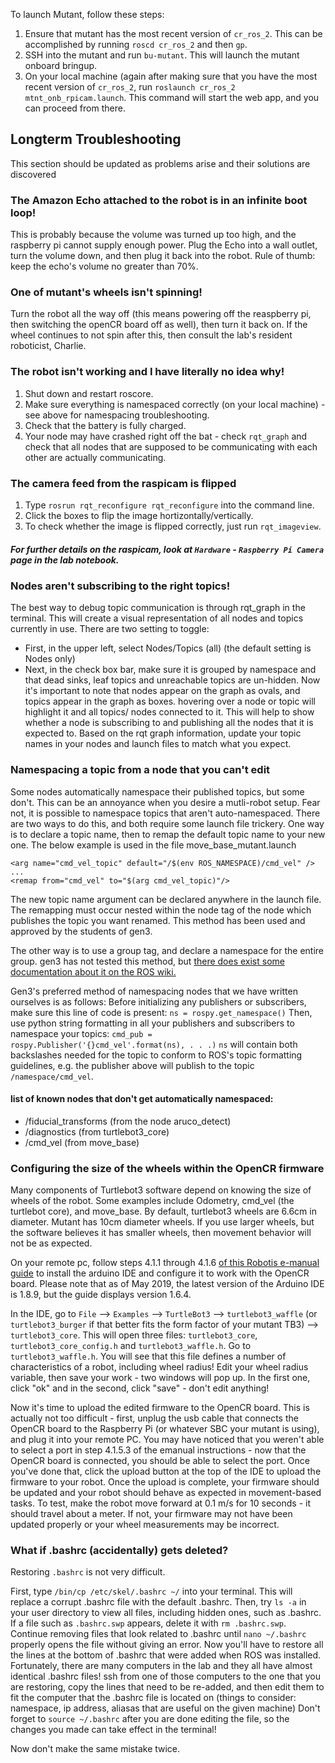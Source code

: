 To launch Mutant, follow these steps:

1. Ensure that mutant has the most recent version of `cr_ros_2`. This can be accomplished by running `roscd cr_ros_2` and then `gp`.
1. SSH into the mutant and run `bu-mutant`. This will launch the mutant onboard bringup.
1. On your local machine (again after making sure that you have the most recent version of `cr_ros_2`, run `roslaunch cr_ros_2 mtnt_onb_rpicam.launch`. This command will start the web app, and you can proceed from there.

## Longterm Troubleshooting
This section should be updated as problems arise and their solutions are discovered

### The Amazon Echo attached to the robot is in an infinite boot loop!
This is probably because the volume was turned up too high, and the raspberry pi cannot supply enough power. Plug the Echo into a wall outlet, turn the volume down, and then plug it back into the robot. Rule of thumb: keep the echo's volume no greater than 70%.

### One of mutant's wheels isn't spinning!
Turn the robot all the way off (this means powering off the reaspberry pi, then switching the openCR board off as well), then turn it back on. If the wheel continues to not spin after this, then consult the lab's resident roboticist, Charlie.


### The robot isn't working and I have literally no idea why!

1. Shut down and restart roscore.
1. Make sure everything is namespaced correctly (on your local machine) - see above for namespacing troubleshooting.
1. Check that the battery is fully charged.
1. Your node may have crashed right off the bat - check `rqt_graph` and check that all nodes that are supposed to be communicating with each other are actually communicating.


### The camera feed from the raspicam is flipped

1. Type `rosrun rqt_reconfigure rqt_reconfigure` into the command line.
1. Click the boxes to flip the image hortizontally/vertically.
1. To check whether the image is flipped correctly, just run `rqt_imageview`.

##### For further details on the raspicam, look at `Hardware` - `Raspberry Pi Camera` page in the lab notebook.


### Nodes aren't subscribing to the right topics!
The best way to debug topic communication is through rqt_graph in the terminal. This will create a visual representation of all nodes and topics currently in use. There are two setting to toggle:
- First, in the upper left, select Nodes/Topics (all) (the default setting is Nodes only)
- Next, in the check box bar, make sure it is grouped by namespace and that dead sinks, leaf topics and unreachable topics are un-hidden.
Now it's important to note that nodes appear on the graph as ovals, and topics appear in the graph as boxes. hovering over a node or topic will highlight it and all topics/ nodes connected to it. This will help to show whether a node is subscribing to and publishing all the nodes that it is expected to.
Based on the rqt graph information, update your topic names in your nodes and launch files to match what you expect.


### Namespacing a topic from a node that you can't edit
Some nodes automatically namespace their published topics, but some don't. This can be an annoyance when you desire a mutli-robot setup. Fear not, it is possible to namespace topics that aren't auto-namespaced. There are two ways to do this, and both require some launch file trickery.
One way is to declare a topic name, then to remap the default topic name to your new one. The below example is used in the file move_base_mutant.launch
```
<arg name="cmd_vel_topic" default="/$(env ROS_NAMESPACE)/cmd_vel" />
...
<remap from="cmd_vel" to="$(arg cmd_vel_topic)"/>

```
The new topic name argument can be declared anywhere in the launch file. The remapping must occur nested within the node tag of the node which publishes the topic you want renamed. This method has been used and approved by the students of gen3.

The other way is to use a group tag, and declare a namespace for the entire group. gen3 has not tested this method, but [there does exist some documentation about it on the ROS wiki.](http://wiki.ros.org/roslaunch/XML/group)

Gen3's preferred method of namespacing nodes that we have written ourselves is as follows:
Before initializing any publishers or subscribers, make sure this line of code is present:
`ns = rospy.get_namespace()`
Then, use python string formatting in all your publishers and subscribers to namespace your topics:
`cmd_pub = rospy.Publisher('{}cmd_vel'.format(ns), . . .)`
`ns` will contain both backslashes needed for the topic to conform to ROS's topic formatting guidelines, e.g. the publisher above will publish to the topic `/namespace/cmd_vel`.

#### list of known nodes that don't get automatically namespaced:
* /fiducial_transforms (from the node aruco_detect)
* /diagnostics (from turtlebot3_core)
* /cmd_vel (from move_base)


### Configuring the size of the wheels within the OpenCR firmware
Many components of Turtlebot3 software depend on knowing the size of wheels of the robot. Some examples include Odometry, cmd_vel (the turtlebot core), and move_base. By default, turtlebot3 wheels are 6.6cm in diameter. Mutant has 10cm diameter wheels. If you use larger wheels, but the software believes it has smaller wheels, then movement behavior will not be as expected.

On your remote pc, follow steps 4.1.1 through 4.1.6 [of this Robotis e-manual guide](http://emanual.robotis.com/docs/en/parts/controller/opencr10/) to install the arduino IDE and configure it to work with the OpenCR board. Please note that as of May 2019, the latest version of the Arduino IDE is 1.8.9, but the guide displays version 1.6.4.

In the IDE, go to `File` --> `Examples` --> `TurtleBot3` --> `turtlebot3_waffle` (or `turtlebot3_burger` if that better fits the form factor of your mutant TB3) --> `turtlebot3_core`. This will open three files: `turtlebot3_core`, `turtlebot3_core_config.h` and `turtlebot3_waffle.h`. Go to `turtlebot3_waffle.h`. You will see that this file defines a number of characteristics of a robot, including wheel radius! Edit your wheel radius variable, then save your work - two windows will pop up. In the first one, click "ok" and in the second, click "save" - don't edit anything!

Now it's time to upload the edited firmware to the OpenCR board. This is actually not too difficult - first, unplug the usb cable that connects the OpenCR board to the Raspberry Pi (or whatever SBC your mutant is using), and plug it into your remote PC. You may have noticed that you weren't able to select a port in step 4.1.5.3 of the emanual instructions - now that the OpenCR board is connected, you should be able to select the port. Once you've done that, click the upload button at the top of the IDE to upload the firmware to your robot. Once the upload is complete, your firmware should be updated and your robot should behave as expected in movement-based tasks. To test, make the robot move forward at 0.1 m/s for 10 seconds - it should travel about a meter. If not, your firmware may not have been updated properly or your wheel measurements may be incorrect.


### What if .bashrc (accidentally) gets deleted?
Restoring `.bashrc` is not very difficult.

First, type `/bin/cp /etc/skel/.bashrc ~/` into your terminal. This will replace a corrupt .bashrc file with the default .bashrc.
Then, try `ls -a` in your user directory to view all files, including hidden ones, such as .bashrc. If a file such as `.bashrc.swp` appears, delete it with `rm .bashrc.swp`. Continue removing files that look related to .bashrc until `nano ~/.bashrc` properly opens the file without giving an error.
Now you'll have to restore all the lines at the bottom of .bashrc that were added when ROS was installed. Fortunately, there are many computers in the lab and they all have almost identical .bashrc files! ssh from one of those computers to the one that you are restoring, copy the lines that need to be re-added, and then edit them to fit the computer that the .bashrc file is located on (things to consider: namespace, ip address, aliasas that are useful on the given machine)
Don't forget to `source ~/.bashrc` after you are done editing the file, so the changes you made can take effect in the terminal!

Now don't make the same mistake twice.
